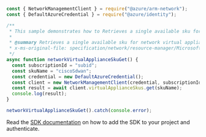 ```javascript
const { NetworkManagementClient } = require("@azure/arm-network");
const { DefaultAzureCredential } = require("@azure/identity");

/**
 * This sample demonstrates how to Retrieves a single available sku for network virtual appliance.
 *
 * @summary Retrieves a single available sku for network virtual appliance.
 * x-ms-original-file: specification/network/resource-manager/Microsoft.Network/stable/2021-08-01/examples/NetworkVirtualApplianceSkuGet.json
 */
async function networkVirtualApplianceSkuGet() {
  const subscriptionId = "subid";
  const skuName = "ciscoSdwan";
  const credential = new DefaultAzureCredential();
  const client = new NetworkManagementClient(credential, subscriptionId);
  const result = await client.virtualApplianceSkus.get(skuName);
  console.log(result);
}

networkVirtualApplianceSkuGet().catch(console.error);
```

Read the [SDK documentation](https://github.com/Azure/azure-sdk-for-js/blob/%40azure%2Farm-network_28.0.0/sdk/network/arm-network/README.md) on how to add the SDK to your project and authenticate.
